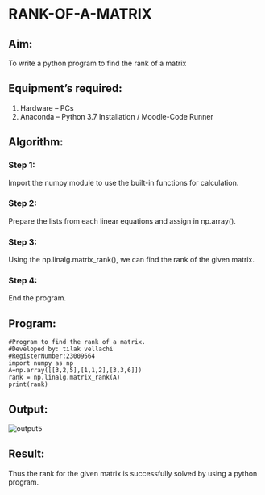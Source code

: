 # RANK-OF-A-MATRIX
## Aim:
To write a python program to find the rank of a matrix
## Equipment’s required:
1. 	Hardware – PCs
2. 	Anaconda – Python 3.7 Installation / Moodle-Code Runner
## Algorithm:
### Step 1: 
Import the numpy module to use the built-in functions for calculation.
### Step 2:
Prepare the lists from each linear equations and assign in np.array().
### Step 3:
Using the np.linalg.matrix_rank(), we can find the rank of the given matrix.
### Step 4:
End the program.

## Program:
```
#Program to find the rank of a matrix.
#Developed by: tilak vellachi 
#RegisterNumber:23009564
import numpy as np
A=np.array([[3,2,5],[1,1,2],[3,3,6]])
rank = np.linalg.matrix_rank(A)
print(rank)
```
## Output:
![output5](https://github.com/Thilak45/RANK-OF-A-MATRIX/assets/138849161/94c2157c-e645-4c0b-a166-d469e21e6cdf)

## Result:
Thus the rank for the given matrix is successfully solved by  using a python program.

